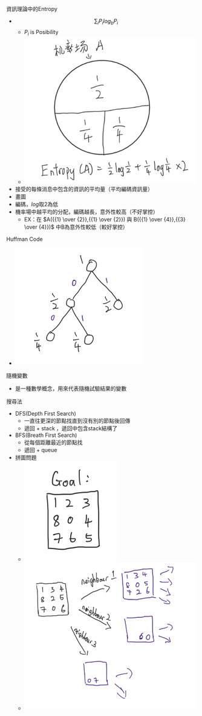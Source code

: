 資訊理論中的Entropy
- $$ \sum_{i} P_i log_b P_i $$
    - $P_i$ is Posibility 
    - ![Entropy](Img/w9/Entropy0.png)
- 接受的每條消息中包含的資訊的平均量（平均編碼資訊量）
- 畫圖
- 編碼，$log$取2為低
- 機率場中越平均的分配，編碼越長，意外性較高（不好掌控）
    - EX：在 $A({{1} \over {2}},{{1} \over {2}}) 與 B({{1} \over {4}},{{3} \over {4}})$ 中B為意外性較低（較好掌控）

Huffman Code
- ![HuffmanCode](Img/w9/HuffmanCode_Tree.png)

隨機變數
- 是一種數學概念，用來代表隨機試驗結果的變數

搜尋法
- DFS(Depth First Search)
    - 一直往更深的節點找直到沒有別的節點後回傳
    - 遞回 + stack ，遞回中包含stack結構了
- BFS(Breath First Search)
    - 從每個距離最近的節點找
    - 遞回 + queue
- 拼圖問題
    - ![Goal](Img/w9/Goal.png)
    - ![PossNeighbour](Img/w9/Poss_Neighbour.png)